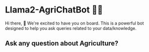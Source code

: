 # Llama2-AgriChatBot 🚀🤖

Hi there, 👋 We're excited to have you on board. This is a powerful bot designed to help you ask queries related to your data/knowledge.

## Ask any question about Agriculture?
